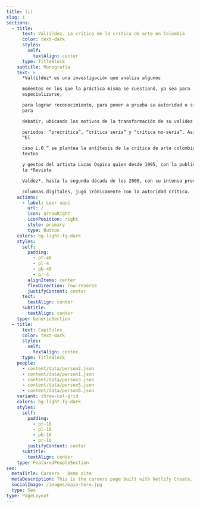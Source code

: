 ```yaml
---
title: (i)
slug: i
sections:
  - title:
      text: Val(i)dez. La crítica de la crítica de arte en Colombia
      color: text-dark
      styles:
        self:
          textAlign: center
      type: TitleBlock
    subtitle: Monografía
    text: >
      *Val(i)dez* es una investigación que analiza algunos

      momentos en los que la práctica misma se cuestionó, ya sea para
      especializarse,

      para lograr reconocimiento, para poner a prueba su autoridad o simplemente
      para

      debatir, ubicando los motivos de la transformación de su validez en tres

      periodos: “precrítica”, “crítica seria” y “crítica no-seria”. Asimismo, en
      “El

      caso L.O.” se plantea la antítesis de la crítica de arte colombiana: los
      textos

      y gestos del artista Lucas Ospina quien desde 1995, con la publicación de
      la *Revista

      Valdez*, hasta la segunda década de los 2000, con su intensa presencia en

      columnas digitales, jugó irónicamente con la autoridad crítica.
    actions:
      - label: Leer aquí
        url: /
        icon: arrowRight
        iconPosition: right
        style: primary
        type: Button
    colors: bg-light-fg-dark
    styles:
      self:
        padding:
          - pt-40
          - pl-4
          - pb-40
          - pr-4
        alignItems: center
        flexDirection: row-reverse
        justifyContent: center
      text:
        textAlign: center
      subtitle:
        textAlign: center
    type: GenericSection
  - title:
      text: Capítulos
      color: text-dark
      styles:
        self:
          textAlign: center
      type: TitleBlock
    people:
      - content/data/person2.json
      - content/data/person1.json
      - content/data/person3.json
      - content/data/person5.json
      - content/data/person6.json
    variant: three-col-grid
    colors: bg-light-fg-dark
    styles:
      self:
        padding:
          - pt-16
          - pl-16
          - pb-16
          - pr-16
        justifyContent: center
      subtitle:
        textAlign: center
    type: FeaturedPeopleSection
seo:
  metaTitle: Careers - Demo site
  metaDescription: This is the careers page built with Netlify Create.
  socialImage: /images/main-hero.jpg
  type: Seo
type: PageLayout
---
```

